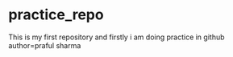 # practice_repo
This is my first repository and firstly i am doing practice in github
<br>
author=praful sharma
